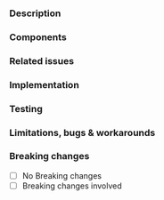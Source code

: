 
<!--
	👋🏽 Hey there,
	Thank you for contributing to a Foretag project; before you proceed, here are a few notes:

	- You agree to our code of conduct
	- You understand and agree to the LICENSE of this project

	We appreciate your contribution to helping us in our mission to accelerate human progress.
-->

<!-- Please provide a summary of your changes in the title, and end with (close #issue-no) -->

### Description

<!-- Add a detailed description of how your changes affect the user and provide additional context where necessary -->

### Components

<!-- 
For example, if your PR is related to the `CLI` and `Server`, please add:

- [x] Server
- [x] CLI
 -->

### Related issues

<!-- Please link to any issues related to this PR by adding the issue number i.e. #1234 -->

### Implementation

<!-- Add as much detail as possible on how this PR solves or fixes the issues, the design, approach and any relevant resources -->

### Testing

<!-- If this PR is related to a feature request, add any steps to test the feature successfully -->
<!-- If this PR is a bug fix, add any steps to verify the fix -->

<!-- 1. Step 1 -->
<!-- 2. Step 2 -->
<!-- 3. Step 3 -->

### Limitations, bugs & workarounds

<!-- If irrelevant, please delete this section -->
<!-- else, please add any known bugs, limitations and workarounds relating to this PR -->

### Breaking changes

- [ ] No Breaking changes
- [ ] Breaking changes involved

<!-- If your breaking changes are not listed then please add some context on what exactly is being changed and how it impacts users -->	






